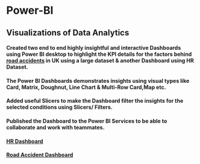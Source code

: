 # Power-BI
## Visualizations of Data Analytics
#### Created two end to end highly insightful and interactive Dashboards using Power BI desktop to highlight the KPI details for the factors behind [road accidents](https://github.com/ShreevaniRao/Power-BI/blob/main/Road%20Accident/Power%20BI%20Dashboard%20-%20Accident%20Analysis.png) in UK using a large dataset & another Dashboard using HR Dataset.
#### The Power BI Dashboards demonstrates insights using visual types like Card, Matrix, Doughnut, Line Chart & Multi-Row Card,Map etc.
#### Added useful Slicers to make the Dashboard filter the insights for the selected conditions using Slicers/ Filters.
#### Published the Dashboard to the Power BI Services to be able to collaborate and work with teammates.
#### [HR Dashboard](https://github.com/ShreevaniRao/Power-BI/blob/main/HR/HR%20Data%20Reporting.pdf)
#### [Road Accident Dashboard](https://github.com/ShreevaniRao/Power-BI/blob/main/Road%20Accident/Road%20Accident%20Analysis.pdf)


